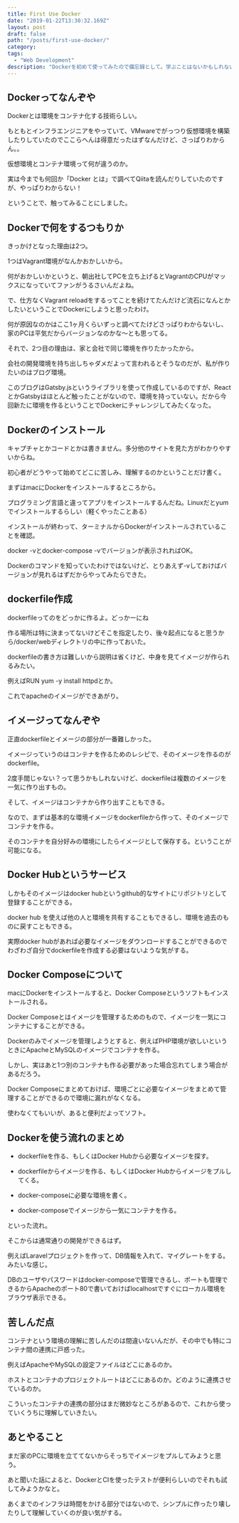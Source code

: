 ```yaml
---
title: First Use Docker
date: "2019-01-22T13:30:32.169Z"
layout: post
draft: false
path: "/posts/first-use-docker/"
category:
tags:
  - "Web Development"
description: "Dockerを初めて使ってみたので備忘録として。学ぶことはないかもしれないけど、初心者目線で書いた。"
---
```


## Dockerってなんぞや

Dockerとは環境をコンテナ化する技術らしい。

もともとインフラエンジニアをやっていて、VMwareでがっつり仮想環境を構築したりしていたのでここらへんは得意だったはずなんだけど、さっぱりわからん。。

仮想環境とコンテナ環境って何が違うのか。

実は今までも何回か「Docker とは」で調べてQiitaを読んだりしていたのですが、やっぱりわからない！

ということで、触ってみることにしました。

## Dockerで何をするつもりか

きっかけとなった理由は2つ。

1つはVagrant環境がなんかおかしいから。

何がおかしいかというと、朝出社してPCを立ち上げるとVagrantのCPUがマックスになっていてファンがうるさいんだよね。

で、仕方なくVagrant reloadをするってことを続けてたんだけど流石になんとかしたいということでDockerにしようと思ったわけ。

何が原因なのかはここ1ヶ月くらいずっと調べてたけどさっぱりわからないし、家のPCは平気だからバージョンなのかな〜とも思ってる。

それで、2つ目の理由は、家と会社で同じ環境を作りたかったから。

会社の開発環境を持ち出しちゃダメだよって言われるとそうなのだが、私が作りたいのはブログ環境。

このブログはGatsby.jsというライブラリを使って作成しているのですが、ReactとかGatsbyはほとんど触ったことがないので、環境を持っていない。だから今回新たに環境を作るということでDockerにチャレンジしてみたくなった。

## Dockerのインストール

キャプチャとかコードとかは書きません。多分他のサイトを見た方がわかりやすいからね。

初心者がどうやって始めてどこに苦しみ、理解するのかということだけ書く。

まずはmacにDockerをインストールするところから。

プログラミング言語と違ってアプリをインストールするんだね。Linuxだとyumでインストールするらしい（軽くやったことある）

インストールが終わって、ターミナルからDockerがインストールされていることを確認。

docker -vとdocker-compose -vでバージョンが表示されればOK。

Dockerのコマンドを知っていたわけではないけど、とりあえず-vしておけばバージョンが見れるはずだからやってみたらできた。

## dockerfile作成

dockerfileってのをどっかに作るよ。どっかーにね

作る場所は特に決まってないけどそこを指定したり、後々起点になると思うから/docker/webディレクトリの中に作っておいた。

dockerfileの書き方は難しいから説明は省くけど、中身を見てイメージが作られるみたい。

例えばRUN yum -y install httpdとか。

これでapacheのイメージができあがり。

## イメージってなんぞや

正直dockerfileとイメージの部分が一番難しかった。

イメージっていうのはコンテナを作るためのレシピで、そのイメージを作るのがdockerfile。

2度手間じゃない？って思うかもしれないけど、dockerfileは複数のイメージを一気に作り出すもの。

そして、イメージはコンテナから作り出すこともできる。

なので、まずは基本的な環境イメージをdockerfileから作って、そのイメージでコンテナを作る。

そのコンテナを自分好みの環境にしたらイメージとして保存する。ということが可能になる。

## Docker Hubというサービス

しかもそのイメージはdocker hubというgithub的なサイトにリポジトリとして登録することができる。

docker hub を使えば他の人と環境を共有することもできるし、環境を過去のものに戻すこともできる。

実際docker hubがあれば必要なイメージをダウンロードすることができるのでわざわざ自分でdockerfileを作成する必要はないような気がする。

## Docker Composeについて

macにDockerをインストールすると、Docker Composeというソフトもインストールされる。

Docker Composeとはイメージを管理するためのもので、イメージを一気にコンテナにすることができる。

Dockerのみでイメージを管理しようとすると、例えばPHP環境が欲しいというときにApacheとMySQLのイメージでコンテナを作る。

しかし、実はあと1つ別のコンテナも作る必要があった場合忘れてしまう場合があるだろう。

Docker Composeにまとめておけば、環境ごとに必要なイメージをまとめて管理することができるので環境に漏れがなくなる。

使わなくてもいいが、あると便利だよってソフト。

## Dockerを使う流れのまとめ

* dockerfileを作る、もしくはDocker Hubから必要なイメージを探す。

* dockerfileからイメージを作る、もしくはDocker Hubからイメージをプルしてくる。

* docker-composeに必要な環境を書く。

* docker-composeでイメージから一気にコンテナを作る。

といった流れ。

そこからは通常通りの開発ができるはず。

例えばLaravelプロジェクトを作って、DB情報を入れて、マイグレートをする。みたいな感じ。

DBのユーザやパスワードはdocker-composeで管理できるし、ポートも管理できるからApacheのポート80で書いておけばlocalhostですぐにローカル環境をブラウザ表示できる。

## 苦しんだ点

コンテナという環境の理解に苦しんだのは間違いないんだが、その中でも特にコンテナ間の連携に戸惑った。

例えばApacheやMySQLの設定ファイルはどこにあるのか。

ホストとコンテナのプロジェクトルートはどこにあるのか。どのように連携させているのか。

こういったコンテナの連携の部分はまだ微妙なところがあるので、これから使っていくうちに理解していきたい。

## あとやること

まだ家のPCに環境を立ててないからそっちでイメージをプルしてみようと思う。

あと聞いた話によると、DockerとCIを使ったテストが便利らしいのでそれも試してみようかなと。

あくまでのインフラは時間をかける部分ではないので、シンプルに作ったり壊したりして理解していくのが良い気がする。
